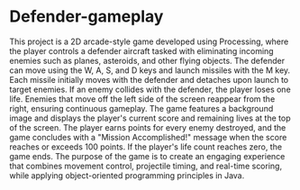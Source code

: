 # Defender-gameplay
This project is a 2D arcade-style game developed using Processing, where the player controls a defender aircraft tasked with eliminating incoming enemies such as planes, asteroids, and other flying objects. The defender can move using the W, A, S, and D keys and launch missiles with the M key. Each missile initially moves with the defender and detaches upon launch to target enemies. If an enemy collides with the defender, the player loses one life. Enemies that move off the left side of the screen reappear from the right, ensuring continuous gameplay. The game features a background image and displays the player's current score and remaining lives at the top of the screen. The player earns points for every enemy destroyed, and the game concludes with a "Mission Accomplished!" message when the score reaches or exceeds 100 points. If the player's life count reaches zero, the game ends. The purpose of the game is to create an engaging experience that combines movement control, projectile timing, and real-time scoring, while applying object-oriented programming principles in Java.
